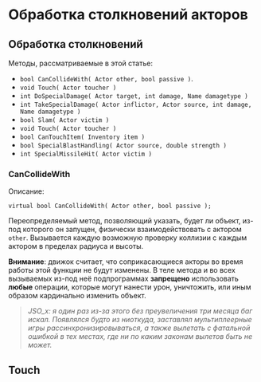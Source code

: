 # Обработка столкновений акторов

## Обработка столкновений

Методы, рассматриваемые в этой статье:

* `bool CanCollideWith( Actor other, bool passive )`.
* `void Touch( Actor toucher )`
* `int DoSpecialDamage( Actor target, int damage, Name damagetype )`
* `int TakeSpecialDamage( Actor inflictor, Actor source, int damage, Name damagetype )`
* `bool Slam( Actor victim )`
* `void Touch( Actor toucher )`
* `bool CanTouchItem( Inventory item )`
* `bool SpecialBlastHandling( Actor source, double strength )`
* `int SpecialMissileHit( Actor victim )`

### CanCollideWith

Описание:

```
virtual bool CanCollideWith( Actor other, bool passive );
```

Переопределяемый метод, позволяющий указать, будет ли объект, из-под которого он запущен, физически взаимодействовать с актором `other`. Вызывается каждую возможную проверку коллизии с каждым актором в пределах радиуса и высоты.

**Внимание**: движок считает, что соприкасающиеся акторы во время работы этой функции не будут изменены. В теле метода и во всех вызываемых из-под неё подпрограммах **запрещено** использовать **любые** операции, которые могут нанести урон, уничтожить, или иным образом кардинально изменить объект.

> _JSO\_x: я один раз из-за этого без преувеличения три месяца баг искал. Появлялся будто из ниоткуда, заставлял мультиплеерные игры рассинхронизировываться, а также вылетать с фатальной ошибкой в тех местах, где ни по каким законам вылетов быть не может._

## Touch
